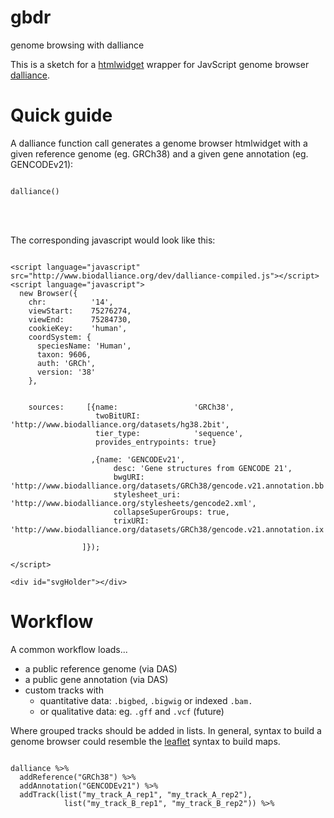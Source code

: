 # gbdr
genome browsing with dalliance

This is a sketch for a [htmlwidget](https://htmlwidgets.org) wrapper for JavScript genome browser [dalliance](https://biodalliance.org).

# Quick guide

A dalliance function call generates a genome browser htmlwidget with a given reference genome (eg. GRCh38) and a given gene annotation (eg. GENCODEv21):

```{}

dalliance() 

```


<script language="javascript" src="http://www.biodalliance.org/dev/dalliance-compiled.js"></script>
<script language="javascript">
  new Browser({
    chr:          '14',
    viewStart:    75276274,
    viewEnd:      75284730,
    cookieKey:    'human',
    coordSystem: {
      speciesName: 'Human',
      taxon: 9606,
      auth: 'GRCh',
      version: '38'
    },
    
    
    sources:     [{name:                 'GRCh38',      
                   twoBitURI:            'http://www.biodalliance.org/datasets/hg38.2bit',  
                   tier_type:            'sequence',
                   provides_entrypoints: true}
                   
                  ,{name: 'GENCODEv21',
                       desc: 'Gene structures from GENCODE 21',
                       bwgURI: 'http://www.biodalliance.org/datasets/GRCh38/gencode.v21.annotation.bb',
                       stylesheet_uri: 'http://www.biodalliance.org/stylesheets/gencode2.xml',
                       collapseSuperGroups: true,
                       trixURI: 'http://www.biodalliance.org/datasets/GRCh38/gencode.v21.annotation.ix'}
   
                ]});
    
</script>

<div id="svgHolder"></div>

<br><br>

The corresponding javascript would look like this:

```{}

<script language="javascript" src="http://www.biodalliance.org/dev/dalliance-compiled.js"></script>
<script language="javascript">
  new Browser({
    chr:          '14',
    viewStart:    75276274,
    viewEnd:      75284730,
    cookieKey:    'human',
    coordSystem: {
      speciesName: 'Human',
      taxon: 9606,
      auth: 'GRCh',
      version: '38'
    },
    
    
    sources:     [{name:                 'GRCh38',      
                   twoBitURI:            'http://www.biodalliance.org/datasets/hg38.2bit',  
                   tier_type:            'sequence',
                   provides_entrypoints: true}
                   
                  ,{name: 'GENCODEv21',
                       desc: 'Gene structures from GENCODE 21',
                       bwgURI: 'http://www.biodalliance.org/datasets/GRCh38/gencode.v21.annotation.bb',
                       stylesheet_uri: 'http://www.biodalliance.org/stylesheets/gencode2.xml',
                       collapseSuperGroups: true,
                       trixURI: 'http://www.biodalliance.org/datasets/GRCh38/gencode.v21.annotation.ix'}
   
                ]});
    
</script>

<div id="svgHolder"></div>

```


# Workflow

A common workflow loads... 

* a public reference genome (via DAS)
* a public gene annotation (via DAS)
* custom tracks with
    + quantitative data: `.bigbed`, `.bigwig` or indexed `.bam.`
    + or qualitative data: eg. `.gff` and `.vcf` (future) 

Where grouped tracks should be added in lists. In general, syntax to build a genome browser could resemble the [leaflet](https://rstudio.github.io/leaflet/) syntax to build maps.

```{}

dalliance %>% 
  addReference("GRCh38") %>% 
  addAnnotation("GENCODEv21") %>% 
  addTrack(list("my_track_A_rep1", "my_track_A_rep2"), 
            list("my_track_B_rep1", "my_track_B_rep2")) %>% 

```


